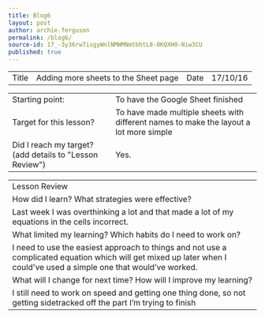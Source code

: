 ```yaml
---
title: Blog6
layout: post
author: archie.ferguson
permalink: /blog6/
source-id: 17_-3y36rw7isgyWnlNMWMNmtbhtL8-0KQXH0-Niw3CU
published: true
---
```

<table>
  <tr>
    <td>Title</td>
    <td>Adding more sheets to the Sheet page</td>
    <td>Date</td>
    <td>17/10/16</td>
  </tr>
</table>


<table>
  <tr>
    <td>Starting point:</td>
    <td>To have the Google Sheet finished </td>
  </tr>
  <tr>
    <td>Target for this lesson?</td>
    <td>To have made multiple sheets with different names to make the layout a lot more simple</td>
  </tr>
  <tr>
    <td>Did I reach my target? 
(add details to "Lesson Review")</td>
    <td> Yes.</td>
  </tr>
</table>


<table>
  <tr>
    <td>Lesson Review</td>
  </tr>
  <tr>
    <td>How did I learn? What strategies were effective? </td>
  </tr>
  <tr>
    <td>Last week I was overthinking a lot and that made a lot of my equations in the cells incorrect.</td>
  </tr>
  <tr>
    <td>What limited my learning? Which habits do I need to work on? </td>
  </tr>
  <tr>
    <td>I need to use the easiest approach to things and not use a complicated equation which will get mixed up later when I could've used a simple one that would’ve worked.</td>
  </tr>
  <tr>
    <td>What will I change for next time? How will I improve my learning?</td>
  </tr>
  <tr>
    <td>I still need to work on speed and getting one thing done, so not getting sidetracked off the part I’m trying to finish</td>
  </tr>
</table>


